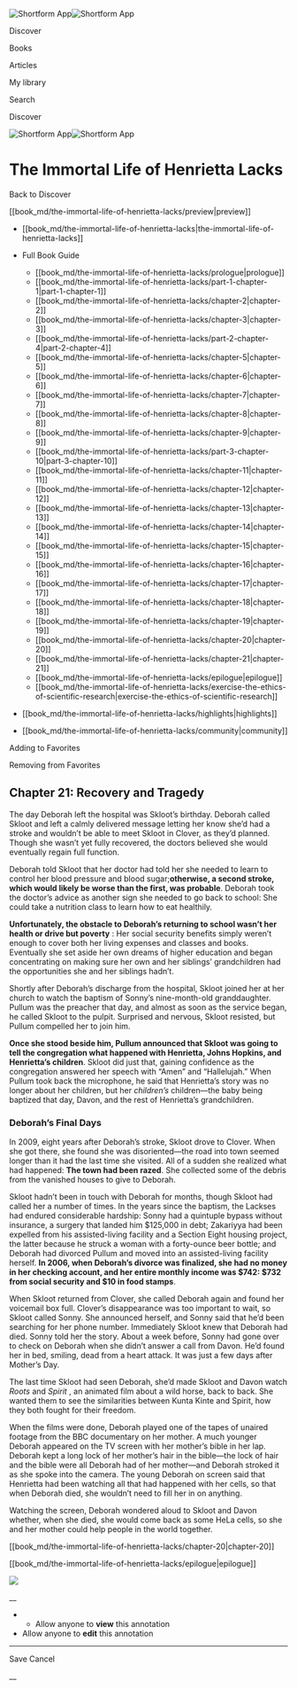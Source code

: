 ![Shortform App](/img/logo.36a2399e.svg)![Shortform App](/img/logo-dark.70c1b072.svg)

Discover

Books

Articles

My library

Search

Discover

![Shortform App](/img/logo.36a2399e.svg)![Shortform App](/img/logo-dark.70c1b072.svg)

# The Immortal Life of Henrietta Lacks

Back to Discover

[[book_md/the-immortal-life-of-henrietta-lacks/preview|preview]]

  * [[book_md/the-immortal-life-of-henrietta-lacks|the-immortal-life-of-henrietta-lacks]]
  * Full Book Guide

    * [[book_md/the-immortal-life-of-henrietta-lacks/prologue|prologue]]
    * [[book_md/the-immortal-life-of-henrietta-lacks/part-1-chapter-1|part-1-chapter-1]]
    * [[book_md/the-immortal-life-of-henrietta-lacks/chapter-2|chapter-2]]
    * [[book_md/the-immortal-life-of-henrietta-lacks/chapter-3|chapter-3]]
    * [[book_md/the-immortal-life-of-henrietta-lacks/part-2-chapter-4|part-2-chapter-4]]
    * [[book_md/the-immortal-life-of-henrietta-lacks/chapter-5|chapter-5]]
    * [[book_md/the-immortal-life-of-henrietta-lacks/chapter-6|chapter-6]]
    * [[book_md/the-immortal-life-of-henrietta-lacks/chapter-7|chapter-7]]
    * [[book_md/the-immortal-life-of-henrietta-lacks/chapter-8|chapter-8]]
    * [[book_md/the-immortal-life-of-henrietta-lacks/chapter-9|chapter-9]]
    * [[book_md/the-immortal-life-of-henrietta-lacks/part-3-chapter-10|part-3-chapter-10]]
    * [[book_md/the-immortal-life-of-henrietta-lacks/chapter-11|chapter-11]]
    * [[book_md/the-immortal-life-of-henrietta-lacks/chapter-12|chapter-12]]
    * [[book_md/the-immortal-life-of-henrietta-lacks/chapter-13|chapter-13]]
    * [[book_md/the-immortal-life-of-henrietta-lacks/chapter-14|chapter-14]]
    * [[book_md/the-immortal-life-of-henrietta-lacks/chapter-15|chapter-15]]
    * [[book_md/the-immortal-life-of-henrietta-lacks/chapter-16|chapter-16]]
    * [[book_md/the-immortal-life-of-henrietta-lacks/chapter-17|chapter-17]]
    * [[book_md/the-immortal-life-of-henrietta-lacks/chapter-18|chapter-18]]
    * [[book_md/the-immortal-life-of-henrietta-lacks/chapter-19|chapter-19]]
    * [[book_md/the-immortal-life-of-henrietta-lacks/chapter-20|chapter-20]]
    * [[book_md/the-immortal-life-of-henrietta-lacks/chapter-21|chapter-21]]
    * [[book_md/the-immortal-life-of-henrietta-lacks/epilogue|epilogue]]
    * [[book_md/the-immortal-life-of-henrietta-lacks/exercise-the-ethics-of-scientific-research|exercise-the-ethics-of-scientific-research]]
  * [[book_md/the-immortal-life-of-henrietta-lacks/highlights|highlights]]
  * [[book_md/the-immortal-life-of-henrietta-lacks/community|community]]



Adding to Favorites 

Removing from Favorites 

## Chapter 21: Recovery and Tragedy

The day Deborah left the hospital was Skloot’s birthday. Deborah called Skloot and left a calmly delivered message letting her know she’d had a stroke and wouldn’t be able to meet Skloot in Clover, as they’d planned. Though she wasn’t yet fully recovered, the doctors believed she would eventually regain full function.

Deborah told Skloot that her doctor had told her she needed to learn to control her blood pressure and blood sugar;**otherwise, a second stroke, which would likely be worse than the first, was probable**. Deborah took the doctor’s advice as another sign she needed to go back to school: She could take a nutrition class to learn how to eat healthily.

**Unfortunately, the obstacle to Deborah’s returning to school wasn’t her health or drive but poverty** : Her social security benefits simply weren’t enough to cover both her living expenses and classes and books. Eventually she set aside her own dreams of higher education and began concentrating on making sure her own and her siblings’ grandchildren had the opportunities she and her siblings hadn’t.

Shortly after Deborah’s discharge from the hospital, Skloot joined her at her church to watch the baptism of Sonny’s nine-month-old granddaughter. Pullum was the preacher that day, and almost as soon as the service began, he called Skloot to the pulpit. Surprised and nervous, Skloot resisted, but Pullum compelled her to join him.

**Once she stood beside him, Pullum announced that Skloot was going to tell the congregation what happened with Henrietta, Johns Hopkins, and Henrietta’s children**. Skloot did just that, gaining confidence as the congregation answered her speech with “Amen” and “Hallelujah.” When Pullum took back the microphone, he said that Henrietta’s story was no longer about her children, but her _children’s_ children—the baby being baptized that day, Davon, and the rest of Henrietta’s grandchildren.

### Deborah’s Final Days

In 2009, eight years after Deborah’s stroke, Skloot drove to Clover. When she got there, she found she was disoriented—the road into town seemed longer than it had the last time she visited. All of a sudden she realized what had happened: **The town had been razed**. She collected some of the debris from the vanished houses to give to Deborah.

Skloot hadn’t been in touch with Deborah for months, though Skloot had called her a number of times. In the years since the baptism, the Lackses had endured considerable hardship: Sonny had a quintuple bypass without insurance, a surgery that landed him $125,000 in debt; Zakariyya had been expelled from his assisted-living facility and a Section Eight housing project, the latter because he struck a woman with a forty-ounce beer bottle; and Deborah had divorced Pullum and moved into an assisted-living facility herself. **In 2006, when Deborah’s divorce was finalized, she had no money in her checking account, and her entire monthly income was $742: $732 from social security and $10 in food stamps**.

When Skloot returned from Clover, she called Deborah again and found her voicemail box full. Clover’s disappearance was too important to wait, so Skloot called Sonny. She announced herself, and Sonny said that he’d been searching for her phone number. Immediately Skloot knew that Deborah had died. Sonny told her the story. About a week before, Sonny had gone over to check on Deborah when she didn’t answer a call from Davon. He’d found her in bed, smiling, dead from a heart attack. It was just a few days after Mother’s Day.

The last time Skloot had seen Deborah, she’d made Skloot and Davon watch _Roots_ and _Spirit_ , an animated film about a wild horse, back to back. She wanted them to see the similarities between Kunta Kinte and Spirit, how they both fought for their freedom.

When the films were done, Deborah played one of the tapes of unaired footage from the BBC documentary on her mother. A much younger Deborah appeared on the TV screen with her mother’s bible in her lap. Deborah kept a long lock of her mother’s hair in the bible—the lock of hair and the bible were all Deborah had of her mother—and Deborah stroked it as she spoke into the camera. The young Deborah on screen said that Henrietta had been watching all that had happened with her cells, so that when Deborah died, she wouldn’t need to fill her in on anything.

Watching the screen, Deborah wondered aloud to Skloot and Davon whether, when she died, she would come back as some HeLa cells, so she and her mother could help people in the world together.

[[book_md/the-immortal-life-of-henrietta-lacks/chapter-20|chapter-20]]

[[book_md/the-immortal-life-of-henrietta-lacks/epilogue|epilogue]]

![](https://bat.bing.com/action/0?ti=56018282&Ver=2&mid=193dba78-7c00-457a-9124-2afef6ad675e&sid=1711133063fa11eebdec89a8b8ae3bbc&vid=171147a063fa11eea7440fcfeb230d96&vids=0&msclkid=N&pi=0&lg=en-US&sw=800&sh=600&sc=24&nwd=1&tl=Shortform%20%7C%20Book&p=https%3A%2F%2Fwww.shortform.com%2Fapp%2Fbook%2Fthe-immortal-life-of-henrietta-lacks%2Fchapter-21&r=&lt=440&evt=pageLoad&sv=1&rn=868234)

__

  *   * Allow anyone to **view** this annotation
  * Allow anyone to **edit** this annotation



* * *

Save Cancel

__



